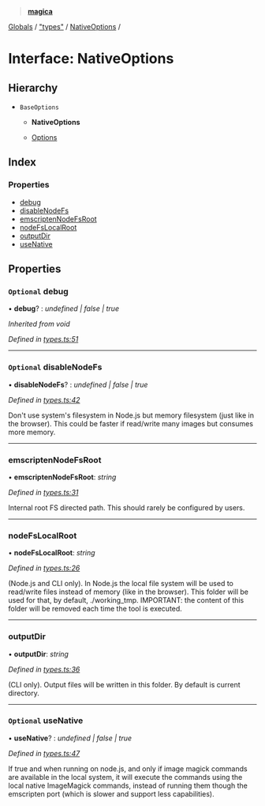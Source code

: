 > **[magica](../README.md)**

[Globals](../README.md) / ["types"](../modules/_types_.md) / [NativeOptions](_types_.nativeoptions.md) /

# Interface: NativeOptions

## Hierarchy

* `BaseOptions`

  * **NativeOptions**

  * [Options](_types_.options.md)

## Index

### Properties

* [debug](_types_.nativeoptions.md#optional-debug)
* [disableNodeFs](_types_.nativeoptions.md#optional-disablenodefs)
* [emscriptenNodeFsRoot](_types_.nativeoptions.md#emscriptennodefsroot)
* [nodeFsLocalRoot](_types_.nativeoptions.md#nodefslocalroot)
* [outputDir](_types_.nativeoptions.md#outputdir)
* [useNative](_types_.nativeoptions.md#optional-usenative)

## Properties

### `Optional` debug

• **debug**? : *undefined | false | true*

*Inherited from void*

*Defined in [types.ts:51](https://github.com/cancerberoSgx/magica/blob/94e3b58/src/types.ts#L51)*

___

### `Optional` disableNodeFs

• **disableNodeFs**? : *undefined | false | true*

*Defined in [types.ts:42](https://github.com/cancerberoSgx/magica/blob/94e3b58/src/types.ts#L42)*

Don't use system's filesystem in Node.js but memory filesystem (just like in the browser). This could be
faster if read/write many images but consumes more memory.

___

###  emscriptenNodeFsRoot

• **emscriptenNodeFsRoot**: *string*

*Defined in [types.ts:31](https://github.com/cancerberoSgx/magica/blob/94e3b58/src/types.ts#L31)*

Internal root FS directed path. This should rarely be configured by users.

___

###  nodeFsLocalRoot

• **nodeFsLocalRoot**: *string*

*Defined in [types.ts:26](https://github.com/cancerberoSgx/magica/blob/94e3b58/src/types.ts#L26)*

(Node.js and CLI only). In Node.js the local file system will be used to read/write files instead of
memory (like in the browser). This folder will be used for that, by default, ./working_tmp. IMPORTANT:
the content of this folder will be removed each time the tool is executed.

___

###  outputDir

• **outputDir**: *string*

*Defined in [types.ts:36](https://github.com/cancerberoSgx/magica/blob/94e3b58/src/types.ts#L36)*

(CLI only). Output files will be written in this folder. By default is current directory.

___

### `Optional` useNative

• **useNative**? : *undefined | false | true*

*Defined in [types.ts:47](https://github.com/cancerberoSgx/magica/blob/94e3b58/src/types.ts#L47)*

If true and when running on node.js, and only if image magick commands are available in the local system, it will execute the commands using the local native ImageMagick commands, instead of running them though the emscripten port (which is slower and support less capabilities).